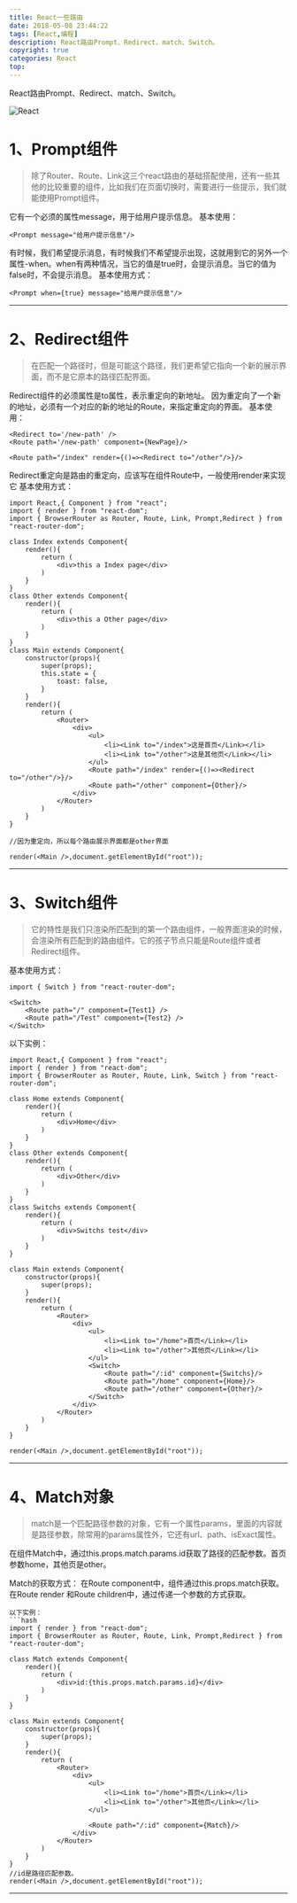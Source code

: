 ```yaml
---
title: React一些路由
date: 2018-05-08 23:44:22
tags: [React,编程]
description: React路由Prompt、Redirect、match、Switch。
copyright: true
categories: React
top:
---
```

React路由Prompt、Redirect、match、Switch。

![React](https://coding.net/u/DRuilong/p/phone_drl/git/raw/master/image/react_d.png)

<!--more-->
# 1、Prompt组件 
> 除了Router、Route、Link这三个react路由的基础搭配使用，还有一些其他的比较重要的组件，比如我们在页面切换时，需要进行一些提示，我们就能使用Prompt组件。

它有一个必须的属性message，用于给用户提示信息。 
基本使用：
```hash
<Prompt message="给用户提示信息"/>
```
有时候，我们希望提示消息，有时候我们不希望提示出现，这就用到它的另外一个属性-when。when有两种情况，当它的值是true时，会提示消息。当它的值为false时，不会提示消息。 
基本使用方式：
```hash
<Prompt when={true} message="给用户提示信息"/>
```
***
# 2、Redirect组件 
> 在匹配一个路径时，但是可能这个路径，我们更希望它指向一个新的展示界面，而不是它原本的路径匹配界面。

Redirect组件的必须属性是to属性，表示重定向的新地址。 因为重定向了一个新的地址，必须有一个对应的新的地址的Route，来指定重定向的界面。
基本使用：
```hash
<Redirect to='/new-path' />
<Route path='/new-path' component={NewPage}/>
```
```hash
<Route path="/index" render={()=><Redirect to="/other"/>}/>
```
Redirect重定向是路由的重定向，应该写在组件Route中，一般使用render来实现它 
基本使用方式：
```hash
import React,{ Component } from "react";
import { render } from "react-dom";
import { BrowserRouter as Router, Route, Link, Prompt,Redirect } from "react-router-dom";

class Index extends Component{
    render(){
        return (
            <div>this a Index page</div>
        )
    }
}
class Other extends Component{
    render(){
        return (
            <div>this a Other page</div>
        )
    }
}
class Main extends Component{
    constructor(props){
        super(props);
        this.state = {
            toast: false,
        }
    }
    render(){
        return (
            <Router>
                <div>
                    <ul>
                        <li><Link to="/index">这是首页</Link></li>
                        <li><Link to="/other">这是其他页</Link></li>
                    </ul>
                    <Route path="/index" render={()=><Redirect to="/other"/>}/>
                    <Route path="/other" component={Other}/>
                </div>
            </Router>
        )
    }
}

//因为重定向，所以每个路由展示界面都是other界面

render(<Main />,document.getElementById("root"));
```
***
# 3、Switch组件
> 它的特性是我们只渲染所匹配到的第一个路由组件，一般界面渲染的时候，会渲染所有匹配到的路由组件。它的孩子节点只能是Route组件或者Redirect组件。

基本使用方式：
```hash
import { Switch } from "react-router-dom";

<Switch>
    <Route path="/" component={Test1} />
    <Route path="/Test" component={Test2} />
</Switch>
```
以下实例：
```hash
import React,{ Component } from "react";
import { render } from "react-dom";
import { BrowserRouter as Router, Route, Link, Switch } from "react-router-dom";

class Home extends Component{
    render(){
        return (
            <div>Home</div>
        )
    }
}
class Other extends Component{
    render(){
        return (
            <div>Other</div>
        )
    }
}
class Switchs extends Component{
    render(){
        return (
            <div>Switchs test</div>
        )
    }
}

class Main extends Component{
    constructor(props){
        super(props);
    }
    render(){
        return (
            <Router>
                <div>
                    <ul>
                        <li><Link to="/home">首页</Link></li>
                        <li><Link to="/other">其他页</Link></li>
                    </ul>
                    <Switch>
                        <Route path="/:id" component={Switchs}/>
                        <Route path="/home" component={Home}/>
                        <Route path="/other" component={Other}/>
                    </Switch>
                </div>
            </Router>
        )
    }
}

render(<Main />,document.getElementById("root"));
```
***
# 4、Match对象
> match是一个匹配路径参数的对象，它有一个属性params，里面的内容就是路径参数，除常用的params属性外，它还有url、path、isExact属性。

在组件Match中，通过this.props.match.params.id获取了路径的匹配参数。首页参数home，其他页是other。

Match的获取方式： 
在Route component中，组件通过this.props.match获取。 
在Route render 和Route children中，通过传递一个参数的方式获取。
```
以下实例：
```hash
import { render } from "react-dom";
import { BrowserRouter as Router, Route, Link, Prompt,Redirect } from "react-router-dom";

class Match extends Component{
    render(){
        return (
            <div>id:{this.props.match.params.id}</div>
        )
    }
}

class Main extends Component{
    constructor(props){
        super(props);
    }
    render(){
        return (
            <Router>
                <div>
                    <ul>
                        <li><Link to="/home">首页</Link></li>
                        <li><Link to="/other">其他页</Link></li>
                    </ul>

                    <Route path="/:id" component={Match}/>
                </div>
            </Router>
        )
    }
}
//id是路径匹配参数。
render(<Main />,document.getElementById("root"));
```
***